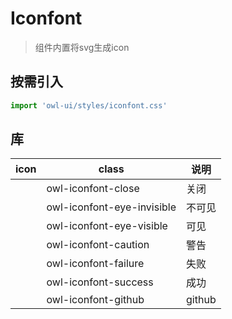 # Iconfont

> 组件内置将svg生成icon

## 按需引入

```js
import 'owl-ui/styles/iconfont.css'
```

## 库

<style>
i {
  color: black;
}
</style>

| icon | class | 说明 |
| -- | -- | -- |
| <i class="owl-iconfont-close"></i> | owl-iconfont-close | 关闭 |
| <i class="owl-iconfont-eye-invisible"></i> | owl-iconfont-eye-invisible | 不可见 |
| <i class="owl-iconfont-eye-visible"></i> | owl-iconfont-eye-visible | 可见 |
| <i class="owl-iconfont-caution"></i> | owl-iconfont-caution | 警告 |
| <i class="owl-iconfont-failure"></i> | owl-iconfont-failure | 失败 |
| <i class="owl-iconfont-success"></i> | owl-iconfont-success | 成功 |
| <i class="owl-iconfont-github"></i> | owl-iconfont-github | github |